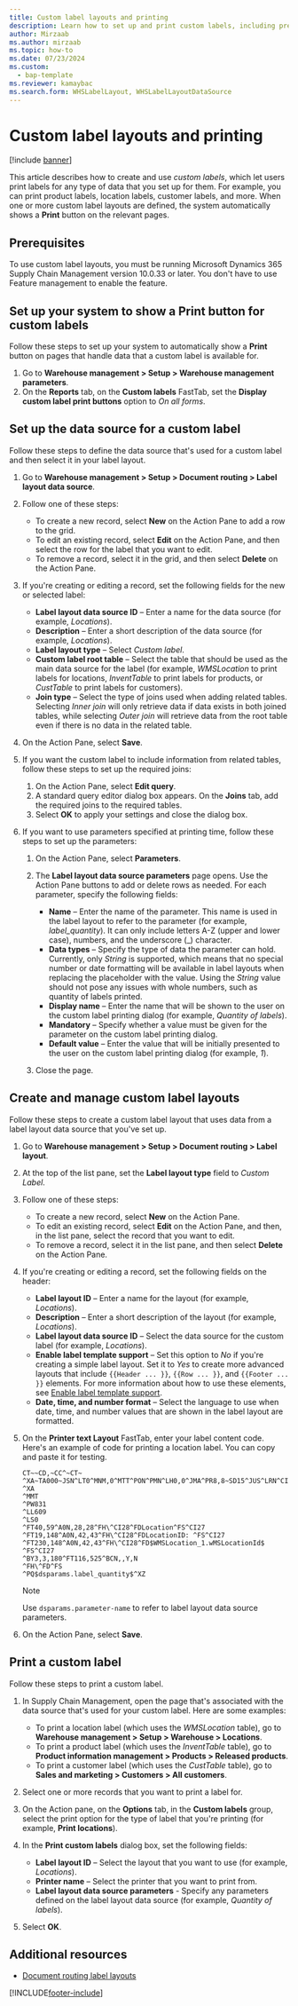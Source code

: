 ```yaml
---
title: Custom label layouts and printing
description: Learn how to set up and print custom labels, including prerequisites and an outline on setting up your system to show print buttons for custom labels.
author: Mirzaab
ms.author: mirzaab
ms.topic: how-to
ms.date: 07/23/2024
ms.custom: 
  - bap-template
ms.reviewer: kamaybac
ms.search.form: WHSLabelLayout, WHSLabelLayoutDataSource
---
```


# Custom label layouts and printing

[!include [banner](../includes/banner.md)]

This article describes how to create and use *custom labels*, which let users print labels for any type of data that you set up for them. For example, you can print product labels, location labels, customer labels, and more. When one or more custom label layouts are defined, the system automatically shows a **Print** button on the relevant pages.

## Prerequisites

To use custom label layouts, you must be running Microsoft Dynamics 365 Supply Chain Management version 10.0.33 or later. You don't have to use Feature management to enable the feature.

## Set up your system to show a Print button for custom labels

Follow these steps to set up your system to automatically show a **Print** button on pages that handle data that a custom label is available for.

1. Go to **Warehouse management \> Setup \> Warehouse management parameters**.
1. On the **Reports** tab, on the **Custom labels** FastTab, set the **Display custom label print buttons** option to *On all forms*.

## Set up the data source for a custom label

Follow these steps to define the data source that's used for a custom label and then select it in your label layout.

1. Go to **Warehouse management \> Setup \> Document routing \> Label layout data source**.
1. Follow one of these steps:

    - To create a new record, select **New** on the Action Pane to add a row to the grid.
    - To edit an existing record, select **Edit** on the Action Pane, and then select the row for the label that you want to edit.
    - To remove a record, select it in the grid, and then select **Delete** on the Action Pane.

1. If you're creating or editing a record, set the following fields for the new or selected label:

    - **Label layout data source ID** – Enter a name for the data source (for example, *Locations*).
    - **Description** – Enter a short description of the data source (for example, *Locations*).
    - **Label layout type** – Select *Custom label*.
    - **Custom label root table** – Select the table that should be used as the main data source for the label (for example, *WMSLocation* to print labels for locations, *InventTable* to print labels for products, or *CustTable* to print labels for customers).
    - **Join type** – Select the type of joins used when adding related tables. Selecting *Inner join* will only retrieve data if data exists in both joined tables, while selecting *Outer join* will retrieve data from the root table even if there is no data in the related table.

1. On the Action Pane, select **Save**.

1. If you want the custom label to include information from related tables, follow these steps to set up the required joins:

    1. On the Action Pane, select **Edit query**.
    1. A standard query editor dialog box appears. On the **Joins** tab, add the required joins to the required tables.
    1. Select **OK** to apply your settings and close the dialog box.

1. If you want to use parameters specified at printing time, follow these steps to set up the parameters:

    1. On the Action Pane, select **Parameters**.
    1. The **Label layout data source parameters** page opens. Use the Action Pane buttons to add or delete rows as needed. For each parameter, specify the following fields:

        - **Name** – Enter the name of the parameter. This name is used in the label layout to refer to the parameter (for example, *label_quantity*). It can only include letters A-Z (upper and lower case), numbers, and the underscore (_) character.
        - **Data types** – Specify the type of data the parameter can hold. Currently, only *String* is supported, which means that no special number or date formatting will be available in label layouts when replacing the placeholder with the value. Using the *String* value should not pose any issues with whole numbers, such as quantity of labels printed.
        - **Display name** – Enter the name that will be shown to the user on the custom label printing dialog (for example, *Quantity of labels*).
        - **Mandatory** – Specify whether a value must be given for the parameter on the custom label printing dialog.
        - **Default value** – Enter the value that will be initially presented to the user on the custom label printing dialog (for example, *1*).

    1. Close the page.

## Create and manage custom label layouts

Follow these steps to create a custom label layout that uses data from a label layout data source that you've set up.

1. Go to **Warehouse management \> Setup \> Document routing \> Label layout**.
1. At the top of the list pane, set the **Label layout type** field to *Custom Label*.
1. Follow one of these steps:

    - To create a new record, select **New** on the Action Pane.
    - To edit an existing record, select **Edit** on the Action Pane, and then, in the list pane, select the record that you want to edit.
    - To remove a record, select it in the list pane, and then select **Delete** on the Action Pane.

1. If you're creating or editing a record, set the following fields on the header:

    - **Label layout ID** – Enter a name for the layout (for example, *Locations*).
    - **Description** – Enter a short description of the layout (for example, *Locations*).
    - **Label layout data source ID** – Select the data source for the custom label (for example, *Locations*).
    - **Enable label template support** – Set this option to *No* if you're creating a simple label layout. Set it to *Yes* to create more advanced layouts that include `{{Header ... }}`, `{{Row ... }}`, and `{{Footer ... }}` elements. For more information about how to use these elements, see [Enable label template support](print-license-plate-labels-using-label-layouts.md#label-template).
    - **Date, time, and number format** – Select the language to use when date, time, and number values that are shown in the label layout are formatted.

1. On the **Printer text Layout** FastTab, enter your label content code. Here's an example of code for printing a location label. You can copy and paste it for testing.

    ``` ZPL
    CT~~CD,~CC^~CT~
    ^XA~TA000~JSN^LT0^MNM,0^MTT^PON^PMN^LH0,0^JMA^PR8,8~SD15^JUS^LRN^CI27^PA0,1,1,0^XZ
    ^XA
    ^MMT
    ^PW831
    ^LL609
    ^LS0
    ^FT40,59^A0N,28,28^FH\^CI28^FDLocation^FS^CI27
    ^FT19,148^A0N,42,43^FH\^CI28^FDLocationID: ^FS^CI27
    ^FT230,148^A0N,42,43^FH\^CI28^FD$WMSLocation_1.wMSLocationId$ ^FS^CI27
    ^BY3,3,180^FT116,525^BCN,,Y,N
    ^FH\^FD^FS
    ^PQ$dsparams.label_quantity$^XZ
    ```

    > [!NOTE]
    > Use `dsparams.parameter-name` to refer to label layout data source parameters.

1. On the Action Pane, select **Save**.

## Print a custom label

Follow these steps to print a custom label.

1. In Supply Chain Management, open the page that's associated with the data source that's used for your custom label. Here are some examples:

    - To print a location label (which uses the *WMSLocation* table), go to **Warehouse management \> Setup \> Warehouse \> Locations**.
    - To print a product label (which uses the *InventTable* table), go to **Product information management \> Products \> Released products**.
    - To print a customer label (which uses the *CustTable* table), go to **Sales and marketing \> Customers \> All customers**.

1. Select one or more records that you want to print a label for.
1. On the Action pane, on the **Options** tab, in the **Custom labels** group, select the print option for the type of label that you're printing (for example, **Print locations**).
1. In the **Print custom labels** dialog box, set the following fields:

    - **Label layout ID** – Select the layout that you want to use (for example, *Locations*).
    - **Printer name** – Select the printer that you want to print from.
    - **Label layout data source parameters** - Specify any parameters defined on the label layout data source (for example, *Quantity of labels*).

1. Select **OK**.

## Additional resources

- [Document routing label layouts](document-routing-layout-for-license-plates.md)

[!INCLUDE[footer-include](../../includes/footer-banner.md)]
